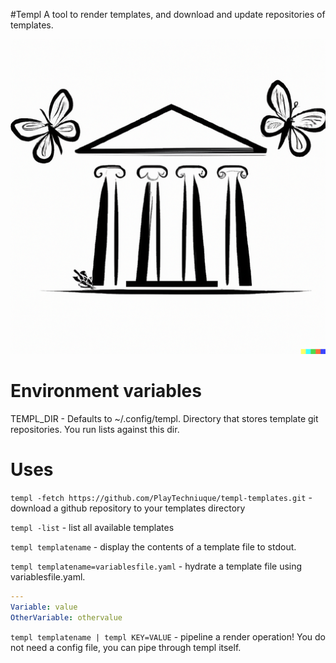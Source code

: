 #Templ
A tool to render templates, and download and update repositories of templates.

![logo](.github/images/templ-logo-smaller.png)

# Environment variables
TEMPL_DIR - Defaults to ~/.config/templ. Directory that stores template git repositories. You run lists against this dir.

# Uses
`templ -fetch https://github.com/PlayTechniuque/templ-templates.git` - download a github repository to your templates directory

`templ -list` - list all available templates

`templ templatename` - display the contents of a template file to stdout.

`templ templatename=variablesfile.yaml` - hydrate a template file using variablesfile.yaml. 

```variablesfile.yaml
---
Variable: value
OtherVariable: othervalue
```

`templ templatename | templ KEY=VALUE` - pipeline a render operation! You do not need a config file, you can pipe through templ itself.
